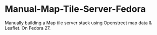 # Manual-Map-Tile-Server-Fedora
Manually building a Map tile server stack using Openstreet map data &amp; Leaflet. On Fedora 27.
